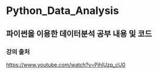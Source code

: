 # Python_Data_Analysis
파이썬을 이용한 데이터분석 공부 내용 및 코드
---
### 강의 출처
https://www.youtube.com/watch?v=PjhlUzp_cU0
